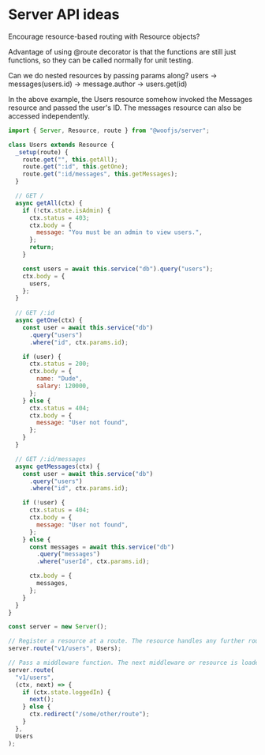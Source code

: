 # Server API ideas

Encourage resource-based routing with Resource objects?

Advantage of using @route decorator is that the functions are still just functions, so they can be called normally for unit testing.

Can we do nested resources by passing params along?
users -> messages(users.id) -> message.author -> users.get(id)

In the above example, the Users resource somehow invoked the Messages resource and passed the user's ID. The messages resource can also be accessed independently.

```js
import { Server, Resource, route } from "@woofjs/server";

class Users extends Resource {
  _setup(route) {
    route.get("", this.getAll);
    route.get(":id", this.getOne);
    route.get(":id/messages", this.getMessages);
  }

  // GET /
  async getAll(ctx) {
    if (!ctx.state.isAdmin) {
      ctx.status = 403;
      ctx.body = {
        message: "You must be an admin to view users.",
      };
      return;
    }

    const users = await this.service("db").query("users");
    ctx.body = {
      users,
    };
  }
 
  // GET /:id
  async getOne(ctx) {
    const user = await this.service("db")
      .query("users")
      .where("id", ctx.params.id);

    if (user) {
      ctx.status = 200;
      ctx.body = {
        name: "Dude",
        salary: 120000,
      };
    } else {
      ctx.status = 404;
      ctx.body = {
        message: "User not found",
      };
    }
  }

  // GET /:id/messages
  async getMessages(ctx) {
    const user = await this.service("db")
      .query("users")
      .where("id", ctx.params.id);

    if (!user) {
      ctx.status = 404;
      ctx.body = {
        message: "User not found",
      };
    } else {
      const messages = await this.service("db")
        .query("messages")
        .where("userId", ctx.params.id);

      ctx.body = {
        messages,
      };
    }
  }
}

const server = new Server();

// Register a resource at a route. The resource handles any further routing after this point.
server.route("v1/users", Users);

// Pass a middleware function. The next middleware or resource is loaded when 'next' is called.
server.route(
  "v1/users",
  (ctx, next) => {
    if (ctx.state.loggedIn) {
      next();
    } else {
      ctx.redirect("/some/other/route");
    }
  },
  Users
);
```
